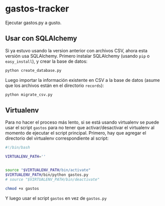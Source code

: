 # gastos-tracker

Ejecutar gastos.py a gusto.

## Usar con SQLAlchemy

Si ya estuvo usando la version anterior con archivos CSV, ahora esta versión usa SQLAlchemy. Primero instalar SQLAlchemy (usando `pip` o `easy_install`), y crear la base de datos:

```bash
python create_database.py
```

Luego importar la información existente en CSV a la base de datos (asume que los archivos están en el directorio `records`):

```bash
python migrate_csv.py
```

## Virtualenv

Para no hacer el proceso más lento, si se está usando virtualenv se puede usar el script `gastos` para no tener que activar/desactivar el virtualenv al momento de ejecutar el script principal. Primero, hay que agregar el directorio del virtualenv correspondiente al script:

```bash
#!/bin/bash

VIRTUALENV_PATH=''


source "$VIRTUALENV_PATH/bin/activate"
$VIRTUALENV_PATH/bin/python gastos.py
# source "$VIRTUALENV_PATH/bin/deactivate"
```

```bash
chmod +x gastos
```

Y luego usar el script `gastos` en vez de `gastos.py`
